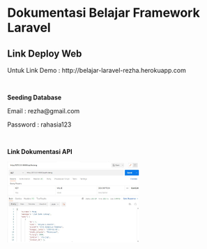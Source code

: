 # Dokumentasi Belajar Framework Laravel
 
 ## Link Deploy Web
<p>Untuk Link Demo : http://belajar-laravel-rezha.herokuapp.com</p>
<br>

<p><b>Seeding Database</b></p>
<p>Email : rezha@gmail.com</p>
<p>Password : rahasia123</p>
<br>

<p><b>Link Dokumentasi API</b></p>
<img src='public/postman.jpg' width="60%">

